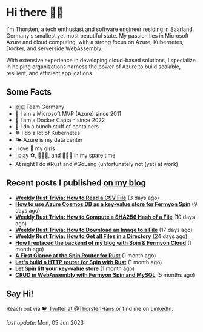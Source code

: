 # Hi there 👋🏼

I'm Thorsten, a tech enthusiast and software engineer residing in Saarland, Germany's smallest yet most beautiful state. My passion lies in Microsoft Azure and cloud computing, with a strong focus on Azure, Kubernetes, Docker, and serverside WebAssembly.

With extensive experience in developing cloud-based solutions, I specialize in helping organizations harness the power of Azure to build scalable, resilient, and efficient applications.

## Some Facts

- 🇩🇪 Team Germany
- 🔷 I am a Microsoft MVP (Azure) since 2011
- 🔷 I am a Docker Captain since 2022
- 🐳 I do a bunch stuff of containers
- ☸️ I do a lot of Kubernetes
- 🌤 Azure is my data center
- I love 💞 my girls
- I play ⚽️, 🏃🏻‍♂️, and 🚴🏼‍♂️ in my spare time
- At night I do #Rust and #GoLang (unfortunately not (yet) at work)

## Recent posts I published [on my blog](https://thorsten-hans.com)

- **[Weekly Rust Trivia: How to Read a CSV File](https://www.thorsten-hans.com/weekly-rust-trivia-read-a-csv-file/)** (3 days ago)
- **[How to use Azure Cosmos DB as a key-value store for Fermyon Spin](https://www.thorsten-hans.com/azure-cosmos-db-as-key-value-store-for-fermyon-spin/)** (9 days ago)
- **[Weekly Rust Trivia: How to Compute a SHA256 Hash of a File](https://www.thorsten-hans.com/weekly-rust-trivia-compute-a-sha256-hash-of-a-file/)** (10 days ago)
- **[Weekly Rust Trivia: How to Download an Image to a File](https://www.thorsten-hans.com/weekly-rust-trivia-download-an-image-to-a-file/)** (17 days ago)
- **[Weekly Rust Trivia: How to Get all Files in a Directory](https://www.thorsten-hans.com/weekly-rust-trivia-get-all-files-in-a-directory/)** (24 days ago)
- **[How I replaced the backend of my blog with Spin & Fermyon Cloud](https://www.thorsten-hans.com/how-to-blog-backends-with-spin-and-fermyon-cloud/)** (1 month ago)
- **[A First Glance at the Spin Router for Rust](https://www.thorsten-hans.com/first-glance-at-spin-router-for-rust/)** (1 month ago)
- **[Let's build a HTTP router for Spin with Rust](https://www.thorsten-hans.com/http-router-for-spin-with-rust/)** (1 month ago)
- **[Let Spin lift your key-value store](https://www.thorsten-hans.com/let-spin-lift-your-key-value-store/)** (1 month ago)
- **[CRUD in WebAssembly with Fermyon Spin and MySQL](https://www.thorsten-hans.com/crud-in-webassembly-with-fermyon-spin-and-mysql/)** (5 months ago)

## Say Hi!

Reach out via [🐦 Twitter at @ThorstenHans](https://twitter.com/ThorstenHans) or find me on [LinkedIn](https://linkedin.com/in/ThorstenHans).

_last update_: Mon, 05 Jun 2023
